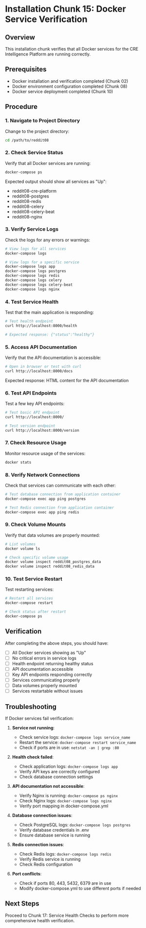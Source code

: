 # Installation Chunk 15: Docker Service Verification

## Overview
This installation chunk verifies that all Docker services for the CRE Intelligence Platform are running correctly.

## Prerequisites
- Docker installation and verification completed (Chunk 02)
- Docker environment configuration completed (Chunk 08)
- Docker service deployment completed (Chunk 10)

## Procedure

### 1. Navigate to Project Directory
Change to the project directory:
```bash
cd /path/to/reddit08
```

### 2. Check Service Status
Verify that all Docker services are running:
```bash
docker-compose ps
```

Expected output should show all services as "Up":
- reddit08-cre-platform
- reddit08-postgres
- reddit08-redis
- reddit08-celery
- reddit08-celery-beat
- reddit08-nginx

### 3. Verify Service Logs
Check the logs for any errors or warnings:
```bash
# View logs for all services
docker-compose logs

# View logs for a specific service
docker-compose logs app
docker-compose logs postgres
docker-compose logs redis
docker-compose logs celery
docker-compose logs celery-beat
docker-compose logs nginx
```

### 4. Test Service Health
Test that the main application is responding:
```bash
# Test health endpoint
curl http://localhost:8000/health

# Expected response: {"status":"healthy"}
```

### 5. Access API Documentation
Verify that the API documentation is accessible:
```bash
# Open in browser or test with curl
curl http://localhost:8000/docs
```

Expected response: HTML content for the API documentation

### 6. Test API Endpoints
Test a few key API endpoints:
```bash
# Test basic API endpoint
curl http://localhost:8000/

# Test version endpoint
curl http://localhost:8000/version
```

### 7. Check Resource Usage
Monitor resource usage of the services:
```bash
docker stats
```

### 8. Verify Network Connections
Check that services can communicate with each other:
```bash
# Test database connection from application container
docker-compose exec app ping postgres

# Test Redis connection from application container
docker-compose exec app ping redis
```

### 9. Check Volume Mounts
Verify that data volumes are properly mounted:
```bash
# List volumes
docker volume ls

# Check specific volume usage
docker volume inspect reddit08_postgres_data
docker volume inspect reddit08_redis_data
```

### 10. Test Service Restart
Test restarting services:
```bash
# Restart all services
docker-compose restart

# Check status after restart
docker-compose ps
```

## Verification
After completing the above steps, you should have:
- [ ] All Docker services showing as "Up"
- [ ] No critical errors in service logs
- [ ] Health endpoint returning healthy status
- [ ] API documentation accessible
- [ ] Key API endpoints responding correctly
- [ ] Services communicating properly
- [ ] Data volumes properly mounted
- [ ] Services restartable without issues

## Troubleshooting
If Docker services fail verification:

1. **Service not running**:
   - Check service logs: `docker-compose logs service_name`
   - Restart the service: `docker-compose restart service_name`
   - Check if ports are in use: `netstat -an | grep :80`

2. **Health check failed**:
   - Check application logs: `docker-compose logs app`
   - Verify API keys are correctly configured
   - Check database connection settings

3. **API documentation not accessible**:
   - Verify Nginx is running: `docker-compose ps nginx`
   - Check Nginx logs: `docker-compose logs nginx`
   - Verify port mapping in docker-compose.yml

4. **Database connection issues**:
   - Check PostgreSQL logs: `docker-compose logs postgres`
   - Verify database credentials in .env
   - Ensure database service is running

5. **Redis connection issues**:
   - Check Redis logs: `docker-compose logs redis`
   - Verify Redis service is running
   - Check Redis configuration

6. **Port conflicts**:
   - Check if ports 80, 443, 5432, 6379 are in use
   - Modify docker-compose.yml to use different ports if needed

## Next Steps
Proceed to Chunk 17: Service Health Checks to perform more comprehensive health verification.
